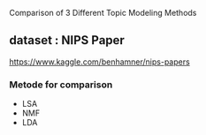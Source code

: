 Comparison of 3 Different Topic Modeling Methods

## dataset : NIPS Paper ##
https://www.kaggle.com/benhamner/nips-papers

### Metode for comparison ###
- LSA
- NMF 
- LDA
